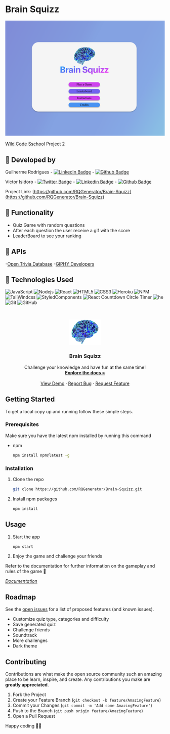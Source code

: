 
# Brain Squizz

![Brain Squizz](./public/images/screenshot.png)

[Wild Code Sschool](http://wildcodeschool.com) Project 2

## 👾 Developed by

Guilherme Rodrigues - [![Linkedin Badge](https://img.shields.io/badge/-guilhermerodrigues-blue?style=flat-square&logo=Linkedin&logoColor=white&link=https://www.linkedin.com/in/guilherme-rodrigues-029344162/)](https://www.linkedin.com/in/guilherme-rodrigues-029344162/) - [![Github Badge](https://img.shields.io/badge/-Guilhaxr-181717?style=flat-square&logo=Github&logoColor=white&link=https://github.com/Guilhaxr)](https://github.com/Guilhaxr)

Victor Isidoro - [![Twitter Badge](https://img.shields.io/badge/-vtr84-1572B6?style=flat-square&logo=Twitter&logoColor=white&link=https://twitter.com/vtr84)](https://twitter.com/vtr84) - [![Linkedin Badge](https://img.shields.io/badge/-victorisidoro-blue?style=flat-square&logo=Linkedin&logoColor=white&link=https://www.linkedin.com/in/victorisidoro/)](https://www.linkedin.com/in/victorisidoro/) - [![Github Badge](https://img.shields.io/badge/-vtr84-181717?style=flat-square&logo=Github&logoColor=white&link=https://www.github.com/vtr84/)](https://www.github.com/vtr84/)

Project Link: [https://github.com/RQGenerator/Brain-Squizz](https://github.com/RQGenerator/Brain-Squizz)

## 👾 Functionality

- Quiz Game with random questions
- After each question the user receive a gif with the score
- LeaderBoard to see your ranking


## 👾 APIs

-[Open Trivia Database](https://opentdb.com/)
-[GIPHY Developers](https://developers.giphy.com/)

## 👾 Technologies Used

![JavaScript](https://img.shields.io/badge/-JavaScript-black?style=flat-square&logo=javascript)
![Nodejs](https://img.shields.io/badge/-Nodejs-black?style=flat-square&logo=Node.js)
![React](https://img.shields.io/badge/-React-black?style=flat-square&logo=react)
![HTML5](https://img.shields.io/badge/-HTML5-E34F26?style=flat-square&logo=html5&logoColor=white)
![CSS3](https://img.shields.io/badge/-CSS3-1572B6?style=flat-square&logo=css3)
![Heroku](https://img.shields.io/badge/-Heroku-430098?style=flat-square&logo=heroku)
![NPM](https://www.npmjs.com/)
![TailWindcss](https://tailwindcss.com/)
![StyledComponents](https://styled-components.com/)
![React Countdown Circle Timer](https://www.npmjs.com/package/react-countdown-circle-timer)
![he](https://github.com/mathiasbynens/he)
![Git](https://img.shields.io/badge/-Git-black?style=flat-square&logo=git)
![GitHub](https://img.shields.io/badge/-GitHub-181717?style=flat-square&logo=github)


<br />
<p align="center">
  <a href="https://github.com/RQGenerator/Brain-Squizz">
    <img src="public/images/logo.png" alt="Logo" width="100" height="80">
  </a>

  <h3 align="center">Brain Squizz</h3>

  <p align="center">
    Challenge your knowledge and have fun at the same time!
    <br />
    <a href="https://github.com/RQGenerator/Brain-Squizz"><strong>Explore the docs »</strong></a>
    <br />
    <br />
    <a href="https://brain-squizz.herokuapp.com">View Demo</a>
    ·
    <a href="https://github.com/RQGenerator/Brain-Squizz/issues">Report Bug</a>
    ·
    <a href="https://github.com/RQGenerator/Brain-Squizz/issues">Request Feature</a>
  </p>
</p>

<!-- TABLE OF CONTENTS -->
<!-- <details open="open">
  <summary><h2 style="display: inline-block">Table of Contents</h2></summary>
  <ol>
    <li>
      <a href="#about-the-project">About The Project</a>
      <ul>
        <li><a href="#built-with">Built With</a></li>
      </ul>
    </li>
    <li>
      <a href="#getting-started">Getting Started</a>
      <ul>
        <li><a href="#prerequisites">Prerequisites</a></li>
        <li><a href="#installation">Installation</a></li>
      </ul>
    </li>
    <li><a href="#usage">Usage</a></li>
    <li><a href="#roadmap">Roadmap</a></li>
    <li><a href="#contributing">Contributing</a></li>
    <li><a href="#license">License</a></li>
    <li><a href="#contact">Contact</a></li>
    <li><a href="#acknowledgements">Acknowledgements</a></li>
  </ol>
</details> -->


<!-- GETTING STARTED -->

## Getting Started

To get a local copy up and running follow these simple steps.

### Prerequisites

Make sure you have the latest npm installed by running this command

- npm
  ```sh
  npm install npm@latest -g
  ```

### Installation

1. Clone the repo
   ```sh
   git clone https://github.com/RQGenerator/Brain-Squizz.git
   ```
2. Install npm packages
   ```sh
   npm install
   ```

<!-- USAGE EXAMPLES -->

## Usage

1. Start the app
   ```sh
   npm start
   ```
2. Enjoy the game and challenge your friends

Refer to the documentation for further information on the gameplay and rules of the game 🎰

_[Documentation](https://rqgenerator.github.io/Brain-Squizz/)_

<!-- ROADMAP -->

## Roadmap

See the [open issues](https://github.com/RQGenerator/Brain-Squizz/issues) for a list of proposed features (and known issues).

- Customize quiz type, categories and difficulty
- Save generated quiz
- Challenge friends
- Soundtrack
- More challenges
- Dark theme

<!-- CONTRIBUTING -->

## Contributing

Contributions are what make the open source community such an amazing place to be learn, inspire, and create. Any contributions you make are **greatly appreciated**.

1. Fork the Project
2. Create your Feature Branch (`git checkout -b feature/AmazingFeature`)
3. Commit your Changes (`git commit -m 'Add some AmazingFeature'`)
4. Push to the Branch (`git push origin feature/AmazingFeature`)
5. Open a Pull Request

Happy coding 🧑‍💻

